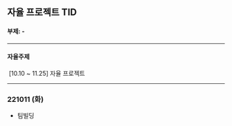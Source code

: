 ## 자율 프로젝트 TID

#### 부제: -



---

#### 자율주제

​	[10.10 ~ 11.25] 자율 프로젝트

---



### 221011 (화)

- 팀빌딩